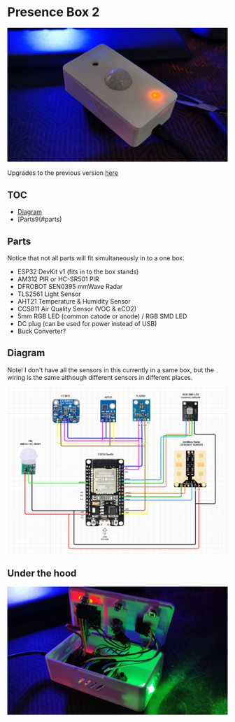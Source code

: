 # Presence Box 2

![](presence-box.png)

Upgrades to the previous version [here](/esphome/presence)

## TOC
* [Diagram](#diagram)
* [Parts9(#parts)

## Parts

Notice that not all parts will fit simultaneously in to a one box.

* ESP32 DevKit v1 (fits in to the box stands)
* AM312 PIR or HC-SR501 PIR
* DFROBOT SEN0395 mmWave Radar
* TLS2561 Light Sensor
* AHT21 Temperature & Humidity Sensor
* CCS811 Air Quality Sensor (VOC & eCO2)
* 5mm RGB LED (common catode or anode) / RGB SMD LED
* DC plug (can be used for power instead of USB)
* Buck Converter?

## Diagram

Note! I don't have all the sensors in this currently in a same box, but the wiring is the same although different sensors in different places.

![](presence-box-diagram.png)



## Under the hood


![](under-the-hood.jpg)
